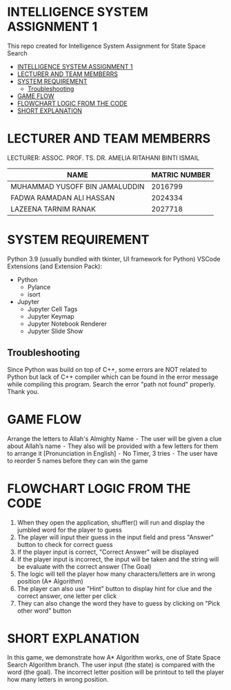 # INTELLIGENCE SYSTEM ASSIGNMENT 1
This repo created for Intelligence System Assignment for State Space Search
- [INTELLIGENCE SYSTEM ASSIGNMENT 1](#intelligence-system-assignment-1)
- [LECTURER AND TEAM MEMBERRS](#lecturer-and-team-memberrs)
- [SYSTEM REQUIREMENT](#system-requirement)
	- [Troubleshooting](#troubleshooting)
- [GAME FLOW](#game-flow)
- [FLOWCHART LOGIC FROM THE CODE](#flowchart-logic-from-the-code)
- [SHORT EXPLANATION](#short-explanation)


# LECTURER AND TEAM MEMBERRS
LECTURER: ASSOC. PROF. TS. DR. AMELIA RITAHANI BINTI ISMAIL

|                NAME				  |   MATRIC NUMBER    |
|                ---				  |  	  ---		   |
|   MUHAMMAD YUSOFF BIN JAMALUDDIN    |     2016799    	   |
|   FADWA RAMADAN ALI HASSAN    	  |     2024334    	   |
|   LAZEENA TARNIM RANAK    		  |     2027718    	   |


# SYSTEM REQUIREMENT
Python 3.9 (usually bundled with tkinter, UI framework for Python)
VSCode Extensions (and Extension Pack):
- Python
  - Pylance
  - isort
- Jupyter
  - Jupyter Cell Tags
  - Jupyter Keymap
  - Jupyter Notebook Renderer
  - Jupyter Slide Show


## Troubleshooting
Since Python was build on top of C++, some errors are NOT related to Python but lack of C++ compiler which can be found in the error message while compiling this program. Search the error "path not found" properly.
Thank you.


# GAME FLOW
Arrange the letters to Allah's Almighty Name
	⁃	The user will be given a clue about Allah’s name
	⁃	They also will be provided with a few letters for them to arrange it [Pronunciation in English]
	⁃	No Timer, 3 tries
	⁃	The user have to reorder 5 names before they can win the game


# FLOWCHART LOGIC FROM THE CODE
1. When they open the application, shuffler() will run and display the jumbled word for the player to guess
2. The player will input their guess in the input field and press "Answer" button to check for correct guess
3. If the player input is correct, "Correct Answer" will be displayed
4. If the player input is incorrect, the input will be taken and the string will be evaluate with the correct answer (The Goal)
5. The logic will tell the player how many characters/letters are in wrong position (A* Algorithm)
6. The player can also use "Hint" button to display hint for clue and the correct answer, one letter per click
7. They can also change the word they have to guess by clicking on "Pick other word" button


# SHORT EXPLANATION
In this game, we demonstrate how A* Algorithm works, one of State Space Search Algorithm branch. The user input (the state) is compared with the word (the goal). The incorrect letter position will be printout to tell the player how many letters in wrong position.